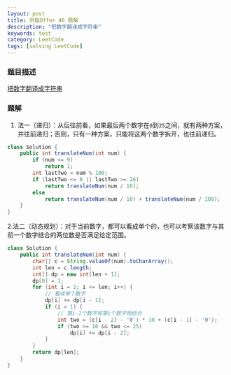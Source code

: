 ```yaml
---
layout: post
title: 剑指Offer 46 题解
description: "把数字翻译成字符串"
keywords: test
category: LeetCode
tags: [solving LeetCode]
---
```


### 题目描述
[把数字翻译成字符串](https://leetcode-cn.com/problems/ba-shu-zi-fan-yi-cheng-zi-fu-chuan-lcof/)

### 题解
1. 法一（递归）：从后往前看，如果最后两个数字在`0`到`25`之间，就有两种方案，并往前递归；否则，只有一种方案，只能将这两个数字拆开，也往前递归。
```java
class Solution {
    public int translateNum(int num) {
        if (num <= 9)
            return 1;
        int lastTwo = num % 100;
        if (lastTwo <= 9 || lastTwo >= 26)
            return translateNum(num / 10);
        else
            return translateNum(num / 10) + translateNum(num / 100);
    }
}
```
2.法二（动态规划）：对于当前数字，都可以看成单个的，也可以考察该数字与其前一个数字结合的两位数是否满足给定范围。
```java
class Solution {
    public int translateNum(int num) {
        char[] c = String.valueOf(num).toCharArray();
        int len = c.length;
        int[] dp = new int[len + 1];
        dp[0] = 1;
        for (int i = 1; i <= len; i++) {
            // 看成单个数字
            dp[i] += dp[i - 1];
            if (i > 1) {
                // 第i-1个数字和第i个数字相结合
                int two = (c[i - 2] - '0') * 10 + (c[i - 1] - '0');
                if (two >= 10 && two <= 25)
                    dp[i] += dp[i - 2];
            }
        }
        return dp[len];
    }
}
```